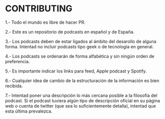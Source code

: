 # CONTRIBUTING

1.- Todo el mundo es libre de hacer PR.


2.- Este es un repositorio de podcasts en español y de España.


3.- Los podcasts deben de estar ligados al ámbito del desarollo de alguna forma. Intentad no incluir podcasts tipo geek o de tecnología en general.


4.- Los podcasts se ordenarán de forma alfabética y sin ningún orden de preferencia.


5.- Es importante indicar los links para feed, Apple podcast y Spotify.


6.- Cualquier idea de cambio de la estructuración de la información es bien recibida.


7.- Intentad poner una descripción lo más cercana posible a la filosofía del podcast. Si el podcast tuviera algún tipo de descripción oficial en su página web o cuenta de twitter (que sea lo suficientemente detalla), intentad que esta última prevalezca.
